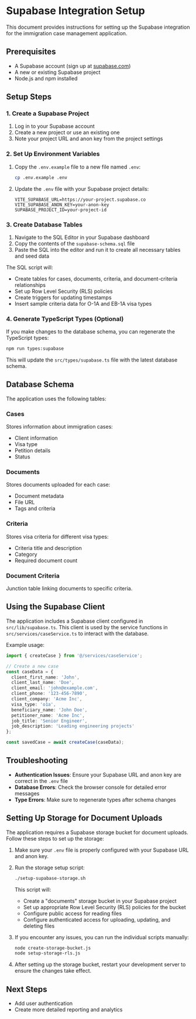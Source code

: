 # Supabase Integration Setup

This document provides instructions for setting up the Supabase integration for the immigration case management application.

## Prerequisites

- A Supabase account (sign up at [supabase.com](https://supabase.com))
- A new or existing Supabase project
- Node.js and npm installed

## Setup Steps

### 1. Create a Supabase Project

1. Log in to your Supabase account
2. Create a new project or use an existing one
3. Note your project URL and anon key from the project settings

### 2. Set Up Environment Variables

1. Copy the `.env.example` file to a new file named `.env`:
   ```bash
   cp .env.example .env
   ```

2. Update the `.env` file with your Supabase project details:
   ```
   VITE_SUPABASE_URL=https://your-project.supabase.co
   VITE_SUPABASE_ANON_KEY=your-anon-key
   SUPABASE_PROJECT_ID=your-project-id
   ```

### 3. Create Database Tables

1. Navigate to the SQL Editor in your Supabase dashboard
2. Copy the contents of the `supabase-schema.sql` file
3. Paste the SQL into the editor and run it to create all necessary tables and seed data

The SQL script will:
- Create tables for cases, documents, criteria, and document-criteria relationships
- Set up Row Level Security (RLS) policies
- Create triggers for updating timestamps
- Insert sample criteria data for O-1A and EB-1A visa types

### 4. Generate TypeScript Types (Optional)

If you make changes to the database schema, you can regenerate the TypeScript types:

```bash
npm run types:supabase
```

This will update the `src/types/supabase.ts` file with the latest database schema.

## Database Schema

The application uses the following tables:

### Cases
Stores information about immigration cases:
- Client information
- Visa type
- Petition details
- Status

### Documents
Stores documents uploaded for each case:
- Document metadata
- File URL
- Tags and criteria

### Criteria
Stores visa criteria for different visa types:
- Criteria title and description
- Category
- Required document count

### Document Criteria
Junction table linking documents to specific criteria.

## Using the Supabase Client

The application includes a Supabase client configured in `src/lib/supabase.ts`. This client is used by the service functions in `src/services/caseService.ts` to interact with the database.

Example usage:

```typescript
import { createCase } from '@/services/caseService';

// Create a new case
const caseData = {
  client_first_name: 'John',
  client_last_name: 'Doe',
  client_email: 'john@example.com',
  client_phone: '123-456-7890',
  client_company: 'Acme Inc',
  visa_type: 'o1a',
  beneficiary_name: 'John Doe',
  petitioner_name: 'Acme Inc',
  job_title: 'Senior Engineer',
  job_description: 'Leading engineering projects'
};

const savedCase = await createCase(caseData);
```

## Troubleshooting

- **Authentication Issues**: Ensure your Supabase URL and anon key are correct in the `.env` file
- **Database Errors**: Check the browser console for detailed error messages
- **Type Errors**: Make sure to regenerate types after schema changes

## Setting Up Storage for Document Uploads

The application requires a Supabase storage bucket for document uploads. Follow these steps to set up the storage:

1. Make sure your `.env` file is properly configured with your Supabase URL and anon key.

2. Run the storage setup script:
   ```bash
   ./setup-supabase-storage.sh
   ```

   This script will:
   - Create a "documents" storage bucket in your Supabase project
   - Set up appropriate Row Level Security (RLS) policies for the bucket
   - Configure public access for reading files
   - Configure authenticated access for uploading, updating, and deleting files

3. If you encounter any issues, you can run the individual scripts manually:
   ```bash
   node create-storage-bucket.js
   node setup-storage-rls.js
   ```

4. After setting up the storage bucket, restart your development server to ensure the changes take effect.

## Next Steps

- Add user authentication
- Create more detailed reporting and analytics
